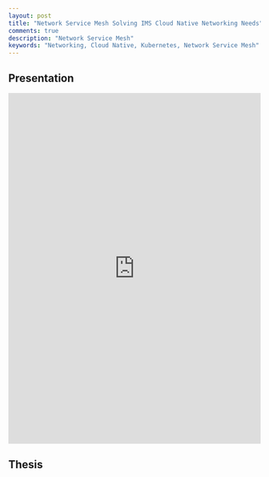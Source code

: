 ```yaml
---
layout: post
title: "Network Service Mesh Solving IMS Cloud Native Networking Needs"
comments: true
description: "Network Service Mesh"
keywords: "Networking, Cloud Native, Kubernetes, Network Service Mesh"
---
```


## Presentation

<iframe src="https://onedrive.live.com/embed?cid=9597397AA5664D57&resid=9597397AA5664D57%2116131&authkey=AGYfvdU2Djz6vh0&em=2" width="100%" height="700" frameborder="0" scrolling="no"></iframe>

## Thesis

